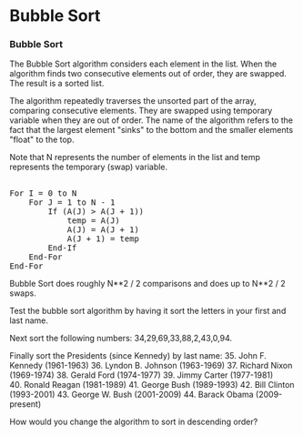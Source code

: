 # Bubble Sort

<h3><strong>Bubble Sort</strong></h3>
<p>The Bubble Sort algorithm considers each element in the list. When the algorithm finds two consecutive elements out of order, they are swapped. The result is a sorted list. 


The algorithm repeatedly traverses the unsorted part of the array, comparing consecutive elements. They are swapped using temporary variable when they are out of order. The name of the algorithm refers to the fact that the largest element "sinks" to the bottom and the smaller elements "float" to the top.

Note that N represents the number of elements in the list and temp represents the temporary (swap) variable.
<pre> 
For I = 0 to N
    For J = 1 to N - 1
        If (A(J) &gt; A(J + 1))
            temp = A(J)
            A(J) = A(J + 1)
            A(J + 1) = temp
        End-If
    End-For
End-For
</pre>
<p>Bubble Sort does roughly N**2 / 2 comparisons and does up to N**2 / 2 swaps.</p>

Test the bubble sort algorithm by having it sort the letters in your first and last name.

Next sort the following numbers: 34,29,69,33,88,2,43,0,94.

Finally sort the Presidents (since Kennedy) by last name:
35. John F. Kennedy (1961-1963)
36. Lyndon B. Johnson (1963-1969)
37. Richard Nixon (1969-1974)
38. Gerald Ford (1974-1977)
39. Jimmy Carter (1977-1981)
40. Ronald Reagan (1981-1989)
41. George Bush (1989-1993)
42. Bill Clinton (1993-2001)
43. George W. Bush (2001-2009)
44. Barack Obama (2009-present)

How would you change the algorithm to sort in descending order?


